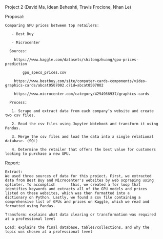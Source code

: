Project 2 (David Ma, Idean Beheshti, Travis Frocione, Nhan Le)

  Proposal: 

    Comparing GPU prices between top retailers: 

       - Best Buy

       - Microcenter
      
      Sources: 
      
        https://www.kaggle.com/datasets/shilongzhuang/gpu-prices-prediction
        
            gpu_specs_prices.csv

        https://www.bestbuy.com/site/computer-cards-components/video-graphics-cards/abcat0507002.c?id=abcat0507002

        https://www.microcenter.com/category/4294966937/graphics-cards
        
      Process: 

       1. Scrape and extract data from each company’s website and create two csv files.

       2. Read the csv files using Jupyter Notebook and transform it using Pandas. 

       3. Merge the csv files and load the data into a single relational database. (SQL)

       4. Determine the retailer that offers the best value for customers looking to purchase a new GPU. 


  Report:
    
    Extract: 
    We used three sources of data for this project. First, we extracted data from Best Buy and Microcenter's websites by web scpraping using splinter. To accomplish       this, we created a for loop that identifies keywords and extracts all of the GPU models and prices listed on these websites, which was then formatted into a           dictionary on Python. Lastly, we found a csv file containing a comprehensive list of GPUs and prices on Kaggle, which we read and formatted using Pandas.         
    
    Transform: explains what data clearing or transformation was required at a professional level
    
    Load: explains the final database, tables/collections, and why the topic was chosen at a professional level
    
    


